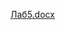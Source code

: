 [Лаб5.docx](https://docs.google.com/document/d/1o2iaZcxZofZgwCfkdr9cv_YFggyYSmcV/edit?usp=sharing&ouid=107099367510336680885&rtpof=true&sd=true](https://docs.google.com/document/d/1LSB4_Jxq5-zrdP4Tgf9JrimCwr-WrKtC/edit?usp=sharing&ouid=107099367510336680885&rtpof=true&sd=true))
